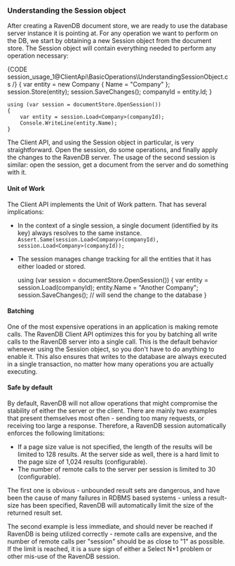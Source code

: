 ﻿
### Understanding the Session object

After creating a RavenDB document store, we are ready to use the database server instance it is pointing at. For any operation we want to perform on the DB, we start by obtaining a new Session object from the document store. The Session object will contain everything needed to perform any operation necessary:

{CODE session_usage_1@ClientApi\BasicOperations\UnderstandingSessionObject.cs /}
	{
	    var entity = new Company { Name = "Company" };
	    session.Store(entity);
	    session.SaveChanges();
	    companyId = entity.Id;
	}
	 
	using (var session = documentStore.OpenSession())
	{
	    var entity = session.Load<Company>(companyId);
	    Console.WriteLine(entity.Name);
	}

The Client API, and using the Session object in particular, is very straightforward. Open the session, do some operations, and finally apply the changes to the RavenDB server. The usage of the second session is similar: open the session, get a document from the server and do something with it.

#### Unit of Work

The Client API implements the Unit of Work pattern. That has several implications:

* In the context of a single session, a single document (identified by its key) always resolves to the same instance. `Assert.Same(session.Load<Company>(companyId),  session.Load<Company>(companyId));`

* The session manages change tracking for all the entities that it has either loaded or stored.

	using (var session = documentStore.OpenSession())
	{
	    var entity = session.Load<Company>(companyId);
	    entity.Name = "Another Company";
	    session.SaveChanges(); // will send the change to the database
	}

#### Batching

One of the most expensive operations in an application is making remote calls. The RavenDB Client API optimizes this for you by batching all write calls to the RavenDB server into a single call. This is the default behavior whenever using the Session object, so you don't have to do anything to enable it. This also ensures that writes to the database are always executed in a single transaction, no matter how many operations you are actually executing.

#### Safe by default

By default, RavenDB will not allow operations that might compromise the stability of either the server or the client. There are mainly two examples that present themselves most often - sending too many requests, or receiving too large a response. Therefore, a RavenDB session automatically enforces the following limitations:

* If a page size value is not specified, the length of the results will be limited to 128 results. At the server side as well, there is a hard limit to the page size of 1,024 results (configurable).
* The number of remote calls to the server per session is limited to 30 (configurable).

The first one is obvious - unbounded result sets are dangerous, and have been the cause of many failures in RDBMS based systems - unless a result-size has been specified, RavenDB will automatically limit the size of the returned result set.

The second example is less immediate, and should never be reached if RavenDB is being utilized correctly - remote calls are expensive, and the number of remote calls per "session" should be as close to "1" as possible. If the limit is reached, it is a sure sign of either a Select N+1 problem or other mis-use of the RavenDB session.
